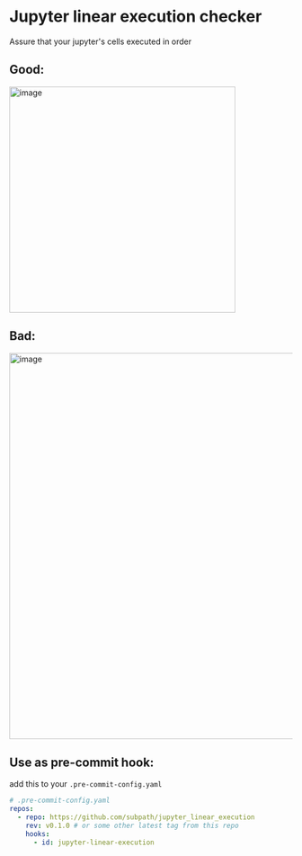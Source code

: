 # Jupyter linear execution checker

Assure that your jupyter's cells executed in order

## Good:
<img width="402" alt="image" src="https://user-images.githubusercontent.com/11722602/179580929-f496e762-b69a-4abe-b197-47d2f95a3f31.png">

## Bad:
<img width="687" alt="image" src="https://user-images.githubusercontent.com/11722602/179581148-314b01e0-a63a-4cde-99b7-e841e37de84e.png">

## Use as pre-commit hook:

add this to your `.pre-commit-config.yaml`
```yaml
# .pre-commit-config.yaml
repos:
  - repo: https://github.com/subpath/jupyter_linear_execution
    rev: v0.1.0 # or some other latest tag from this repo
    hooks:
      - id: jupyter-linear-execution
```
